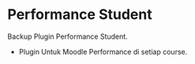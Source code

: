 # Performance Student

Backup Plugin Performance Student.

- Plugin Untuk Moodle Performance di setiap course.